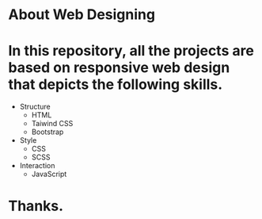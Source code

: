 # About Web Designing
# In this repository, all the projects are based on responsive web design that depicts the following skills.

* Structure
  * HTML
  * Taiwind CSS
  * Bootstrap
* Style
  * CSS
  * SCSS
* Interaction
  * JavaScript

# Thanks.
